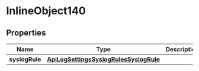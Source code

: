 

# InlineObject140

## Properties

Name | Type | Description | Notes
------------ | ------------- | ------------- | -------------
**syslogRule** | [**ApiLogSettingsSyslogRulesSyslogRule**](ApiLogSettingsSyslogRulesSyslogRule.md) |  | 



